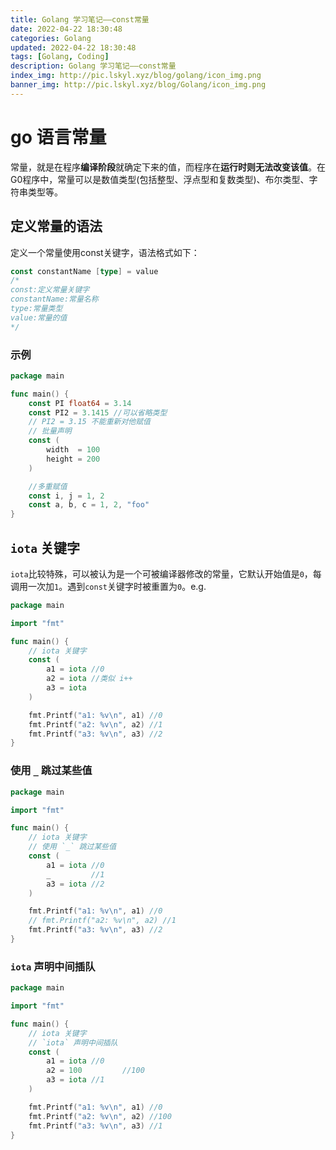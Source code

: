 ```yaml
---
title: Golang 学习笔记——const常量
date: 2022-04-22 18:30:48
categories: Golang
updated: 2022-04-22 18:30:48
tags: [Golang, Coding]
description: Golang 学习笔记——const常量
index_img: http://pic.lskyl.xyz/blog/golang/icon_img.png
banner_img: http://pic.lskyl.xyz/blog/Golang/icon_img.png
---
```


# go 语言常量

常量，就是在程序**编译阶段**就确定下来的值，而程序在**运行时则无法改变该值**。在G0程序中，常量可以是数值类型(包括整型、浮点型和复数类型)、布尔类型、字符串类型等。

## 定义常量的语法
定义一个常量使用const关键字，语法格式如下：  
```go
const constantName [type] = value
/* 
const:定义常量关键字
constantName:常量名称
type:常量类型
value:常量的值 
*/
```
### 示例
```go
package main

func main() {
	const PI float64 = 3.14
	const PI2 = 3.1415 //可以省略类型
    // PI2 = 3.15 不能重新对他赋值
	// 批量声明
	const (
		width  = 100
		height = 200
	)

	//多重赋值
	const i, j = 1, 2
	const a, b, c = 1, 2, "foo"
}
```

## `iota` 关键字

`iota`比较特殊，可以被认为是一个可被编译器修改的常量，它默认开始值是`0`，每调用一次加`1`。遇到`const`关键字时被重置为`0`。e.g.  

```go
package main

import "fmt"

func main() {
	// iota 关键字
	const (
		a1 = iota //0
		a2 = iota //类似 i++
		a3 = iota
	)

	fmt.Printf("a1: %v\n", a1) //0
	fmt.Printf("a2: %v\n", a2) //1
	fmt.Printf("a3: %v\n", a3) //2
}
```

### 使用 `_` 跳过某些值  

```go
package main

import "fmt"

func main() {
	// iota 关键字
    // 使用 `_` 跳过某些值
	const (
		a1 = iota //0
		_         //1
		a3 = iota //2
	)

	fmt.Printf("a1: %v\n", a1) //0
	// fmt.Printf("a2: %v\n", a2) //1
	fmt.Printf("a3: %v\n", a3) //2
}
```

### `iota` 声明中间插队

```go
package main

import "fmt"

func main() {
	// iota 关键字
    // `iota` 声明中间插队
	const (
		a1 = iota //0
		a2 = 100         //100
		a3 = iota //1
	)

	fmt.Printf("a1: %v\n", a1) //0
	fmt.Printf("a2: %v\n", a2) //100
	fmt.Printf("a3: %v\n", a3) //1
}
```
